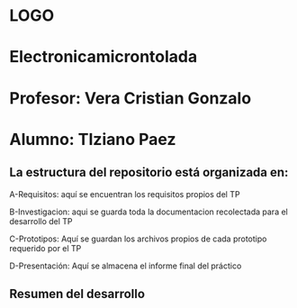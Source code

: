 # LOGO
 # Electronicamicrontolada

# Profesor: Vera Cristian Gonzalo
# Alumno: TIziano Paez

## La estructura del repositorio está organizada en:

A-Requisitos: aquí se encuentran los requisitos propios del TP

B-Investigacion: aqui se guarda toda la documentacion recolectada para el desarrollo del TP

C-Prototipos: Aquí se guardan los archivos propios de cada prototipo requerido por el TP

D-Presentación: Aquí se almacena el informe final del práctico

## Resumen del desarrollo

